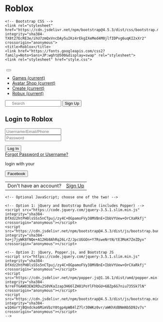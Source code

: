 # Roblox
<!doctype html>
<html lang="en">
  <head>
    <link rel="stylesheet" href="style.css">
    <link rel="stylesheet" href="https://use.fontawesome.com/releases/v5.15.1/css/all.css" integrity="sha384-vp86vTRFVJgpjF9jiIGPEEqYqlDwgyBgEF109VFjmqGmIY/Y4HV4d3Gp2irVfcrp" crossorigin="anonymous">
    <!-- Required meta tags -->
    <meta charset="utf-8">
    <meta name="viewport" content="width=device-width, initial-scale=1, shrink-to-fit=no">

    <!-- Bootstrap CSS -->
    <link rel="stylesheet" href="https://cdn.jsdelivr.net/npm/bootstrap@4.5.3/dist/css/bootstrap.min.css" integrity="sha384-TX8t27EcRE3e/ihU7zmQxVncDAy5uIKz4rEkgIXeMed4M0jlfIDPvg6uqKI2xXr2" crossorigin="anonymous">
    <title>Roblox</title>
    <link href="https://fonts.googleapis.com/css2?family=Noto+Sans+JP:wght@500&display=swap" rel="stylesheet">
    <link rel="stylesheet" href="style.css">
  </head>
  <body>
    <nav class="navbar navbar-expand-lg navbar-light bg-light navbarcustom">
        <a class="navbar-brand" href="#"><img class="IMG" src="https://dfg.ai/itemimages/996113835-conta-de-roblox-com-mais-de-20k-de-robux-gastos-55RO.jpg" alt=""></a>
        <button class="navbar-toggler" type="button" data-toggle="collapse" data-target="#navbarNav" aria-controls="navbarNav" aria-expanded="false" aria-label="Toggle navigation">
          <span class="navbar-toggler-icon"></span>
        </button>
        <div class="collapse navbar-collapse" id="navbarNav">
          <ul class="navbar-nav font-size">
            <li class="nav-item active">
              <a class="nav-link game" href="#">Games <span class="sr-only">(current)</span></a>
            </li>
            <li class="nav-item active">
                <a class="nav-link avatar" href="#">Avatar Shop <span class="sr-only">(current)</span></a>
              </li>
              <li class="nav-item active">
                <a class="nav-link create" href="#">Create <span class="sr-only">(current)</span></a>
              </li>
              <li class="nav-item active">
                <a class="nav-link robus" href="#">Robux <span class="sr-only">(current)</span></a>
              </li>
          </ul>
        </div>
        <form class="form-inline">
          <div>
            <i class="fas fa-search"></i>
            <input class="form-control mr-sm-2 search" type="search" placeholder="     Search" aria-label="Search">
            <button type="button" class="btn btn-success">Sign Up</button>
            </div>
          </form>
      </nav>
      <div class="all">
        <h2>Login to Roblox</h2>
        <div>
          <form class="registration">
            <div class="col">
                <label for="EmailId"></label>
                <input type="text" id="EmailId" name="Email" class="form-control textt" placeholder="Username/Email/Phone">
          </div>
          <div class="col">
                <label for="PasswordID"></label>
                <input type="password" id="PasswordID" name="password" class="form-control textt poi" placeholder="Password">
          </div>
              </form>
          <button type="button" class="btn btn-light Log-In">Log In</button><br>
          <div class="dfg">
          <a href="#">Forgot Password or Username?</a>
          </div>
          <p>login with your</p>
          <button type="button" class="btn btn-primary facebook">Facebook</button>
        </div>
      </div>
        <div class="qaz">
          <table>
            <tr>
              <td class="kmi">
                Don't have an account?
              </td>
              <div>
              <td>
            <a href="#">   Sign Up</a>
              </td>
            </div>
            </tr>
          </table>
        </div>
        

        
      
    <!-- Optional JavaScript; choose one of the two! -->

    <!-- Option 1: jQuery and Bootstrap Bundle (includes Popper) -->
    <script src="https://code.jquery.com/jquery-3.5.1.slim.min.js" integrity="sha384-DfXdz2htPH0lsSSs5nCTpuj/zy4C+OGpamoFVy38MVBnE+IbbVYUew+OrCXaRkfj" crossorigin="anonymous"></script>
    <script src="https://cdn.jsdelivr.net/npm/bootstrap@4.5.3/dist/js/bootstrap.bundle.min.js" integrity="sha384-ho+j7jyWK8fNQe+A12Hb8AhRq26LrZ/JpcUGGOn+Y7RsweNrtN/tE3MoK7ZeZDyx" crossorigin="anonymous"></script>

    <!-- Option 2: jQuery, Popper.js, and Bootstrap JS
    <script src="https://code.jquery.com/jquery-3.5.1.slim.min.js" integrity="sha384-DfXdz2htPH0lsSSs5nCTpuj/zy4C+OGpamoFVy38MVBnE+IbbVYUew+OrCXaRkfj" crossorigin="anonymous"></script>
    <script src="https://cdn.jsdelivr.net/npm/popper.js@1.16.1/dist/umd/popper.min.js" integrity="sha384-9/reFTGAW83EW2RDu2S0VKaIzap3H66lZH81PoYlFhbGU+6BZp6G7niu735Sk7lN" crossorigin="anonymous"></script>
    <script src="https://cdn.jsdelivr.net/npm/bootstrap@4.5.3/dist/js/bootstrap.min.js" integrity="sha384-w1Q4orYjBQndcko6MimVbzY0tgp4pWB4lZ7lr30WKz0vr/aWKhXdBNmNb5D92v7s" crossorigin="anonymous"></script>
    -->
  </body>
</html>
